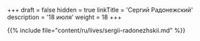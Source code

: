 +++
draft = false
hidden = true
linkTitle = 'Сергий Радонежский'
description = '18 июля'
weight = 18
+++

{{% include file="content/ru/lives/sergii-radonezhskii.md" %}}
